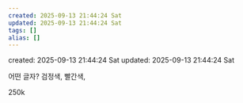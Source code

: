 ```yaml
---
created: 2025-09-13 21:44:24 Sat
updated: 2025-09-13 21:44:24 Sat
tags: []
alias: []
---
```


created: 2025-09-13 21:44:24 Sat
updated: 2025-09-13 21:44:24 Sat

어떤 글자?
검정색, 빨간색, 

250k